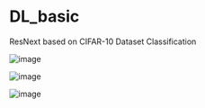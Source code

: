 # DL_basic
ResNext based on CIFAR-10 Dataset Classification

![image](https://user-images.githubusercontent.com/84330101/145714238-cfa34dd5-8bc0-46c3-9232-7885e7ed71c1.png)

![image](https://user-images.githubusercontent.com/84330101/145714301-0b6aae2a-1189-4d43-b526-e82e57811442.png)

![image](https://user-images.githubusercontent.com/84330101/145713943-cceaaeaa-408b-44d6-9c41-7c11228eeaa2.png)
